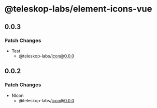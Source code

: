 # @teleskop-labs/element-icons-vue

## 0.0.3

### Patch Changes

- Test
  - @teleskop-labs/icon@0.0.0

## 0.0.2

### Patch Changes

- NIcon
  - @teleskop-labs/icon@0.0.0
